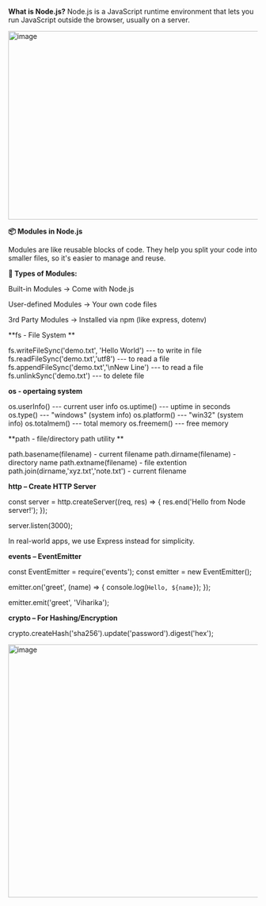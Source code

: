 **What is Node.js?**
Node.js is a JavaScript runtime environment that lets you run JavaScript outside the browser, usually on a server.

<img width="1021" height="380" alt="image" src="https://github.com/user-attachments/assets/ff0c96cb-07ac-4c0a-8977-a2e07482b388" />

**📦 Modules in Node.js**

Modules are like reusable blocks of code. They help you split your code into smaller files, so it's easier to manage and reuse.

**🔸 Types of Modules:**

Built-in Modules → Come with Node.js

User-defined Modules → Your own code files

3rd Party Modules → Installed via npm (like express, dotenv)

**fs - File System **

fs.writeFileSync('demo.txt', 'Hello World')  --- to write in file
fs.readFileSync('demo.txt','utf8')  --- to read a file
fs.appendFileSync('demo.txt','\nNew Line')  --- to read a file
fs.unlinkSync('demo.txt') --- to delete file

**os - opertaing system**

os.userInfo() --- current user info
os.uptime() --- uptime in seconds
os.type() --- "windows" (system info)
os.platform() --- "win32" (system info)
os.totalmem() --- total memory
os.freemem() --- free memory

**path - file/directory path utility **

path.basename(filename) - current filename
path.dirname(filename) - directory name
path.extname(filename) - file extention
path.join(dirname,'xyz.txt','note.txt') - current filename

**http – Create HTTP Server**

const server = http.createServer((req, res) => {
  res.end('Hello from Node server!');
});

server.listen(3000);

 In real-world apps, we use Express instead for simplicity.

**events – EventEmitter**

const EventEmitter = require('events');
const emitter = new EventEmitter();

emitter.on('greet', (name) => {
  console.log(`Hello, ${name}`);
});

emitter.emit('greet', 'Viharika');

**crypto – For Hashing/Encryption**

crypto.createHash('sha256').update('password').digest('hex');


<img width="1098" height="510" alt="image" src="https://github.com/user-attachments/assets/38195f6c-a70f-42f7-8b2d-395953227023" />

